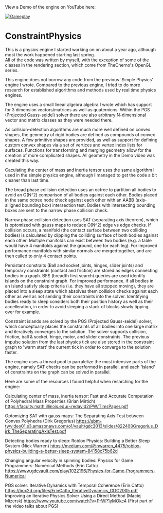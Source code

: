 View a Demo of the engine on YouTube here:

 [![Gameplay](https://img.youtube.com/vi/HDZ2AlW5eJw/0.jpg)](https://www.youtube.com/watch?v=8do5ZWbF5Mo&list=PLE_JtgAhcZbBVb4Qu4Nc9QsJwMhErxmXC)

# ConstraintPhysics

This is a physics engine I started working on on about a year ago, although most the work happened starting last spring.  
All of the code was written by myself, with the exception of some of the classes in the rendering section,
which come from TheCherno's OpenGL series.

This engine does not borrow any code from the previous 'Simple Physics' engine I wrote. Compared to the previous engine, I tried to do more research
for established algorithms and methods used by real time physics engines.

The engine uses a small linear algebra algebra I wrote which has support for 3 dimension vectors/matrices as well as quaternions. Within the PGS (Projected Gauss-seidel) 
solver there are also arbitrary N-dimensional vector and matrix classes as they were needed there.

As collision-detection algorithms are much more well defined on convex shapes, the geometry of rigid bodies are defined as compounds of convex shapes. A few
primitive shapes are provided, as well as support for defining custom convex shapes via a set of vertices and vertex index lists for surfaces. Functions for transforming
and merging geometry allow for the creation of more complicated shapes. All geometry in the Demo video was created this way.

Caculating the center of mass and inertia tensor uses the same algorithm I used in the simple physics engine, although I managed to get the code a bit cleaner than last time.

The broad phase collision detection uses an octree to partition all bodies to avoid an O(N^2) comparison of all bodies against each other. Bodies placed in the same octree node
check against each other with an AABB (axis-alligned bounding box) intersection test. Bodies with intersecting bounding boxes are sent to the narrow phase collision check.

Narrow phase collision detection uses SAT (separating axis theorem), which is optomized with gauss maps to reduce O(N^2) edge vs edge checks. If collision occurs, a manifold (the contact surface between two colliding bodies) is calculated by clipping the colliding surface of both bodies against each other. 
Multiple manifolds can exist between two bodies (e.g. a table would have 4 manifolds against the ground, one for each leg). For improved performance 
manifolds with similar normals are mergedtogether, and are then culled to only 4 contact points.

Persistant constraits (Ball and socket joints, hinges, slider joints) and temporary constraints (contact and friction) are stored as edges connecting bodies
in a graph. BFS (breadth first search) queries are used identify islands on the constraint graph. For improved performance, if all bodies in an island 
satisfy sleep criteria (i.e. they have all stopped moving), they are placed into a sleep state which absolves them collision checks against each other as well as 
not sending their constraints into the solver. Identifying bodies ready to sleep considers both their position history as well as their accelleration, in order to avoid sleeping a stack of blocks slowly tipping over for example.

Constraint islands are solved by the PGS (Projected Gauss-seidel) solver, which conceptually places the constraints of all bodies into one large matrix and iteratively converges to the solution. The solver supports collision, friction, ball & socket, hinge, motor, and slider constraints. The previous impulse solution from the last physics tick are also stored in the constraint graph to 'warm start' the current tick in order to converge to the solution faster.

The engine uses a thread pool to parralelize the most intensive parts of the engine, namely SAT checks can be performed in parallel, and each 'island' of constraints on the graph can be solved in parallel.

Here are some of the resources I found helpful when resarching for the engine:

Calculating center of mass, inertia tensor: Fast and Accurate Computation of Polyhedral Mass Properties (Brian Mirtich)
https://faculty.math.illinois.edu/~redavid2/PW/TimsPaper.pdf

Optomizing SAT with gauss maps: The Separating Axis Test between Convex Polyhedra (Dirk Gregorius)
https://ubm-twvideo01.s3.amazonaws.com/o1/vault/gdc2013/slides/822403Gregorius_Dirk_TheSeparatingAxisTest.pdf

Detecting bodies ready to sleep: Roblox Physics: Building a Better Sleep System (Nick Warren)
https://medium.com/@nwarren_4475/roblox-physics-building-a-better-sleep-system-84158c75b62d

Changing angular velocity in spinning bodies: Physics for Game Programmers: Numerical Methods (Erin Catto)
https://www.gdcvault.com/play/1022196/Physics-for-Game-Programmers-Numerical

PGS solver: Iterative Dynamics with Temporal Coherence (Erin Catto)
https://box2d.org/files/ErinCatto_IterativeDynamics_GDC2005.pdf
Improving an Iterative Physics Solver Using a Direct Method (Maciej Mizersk)
https://www.youtube.com/watch?v=P-WP1yMOkc4 (First part of the video talks about PGS)
